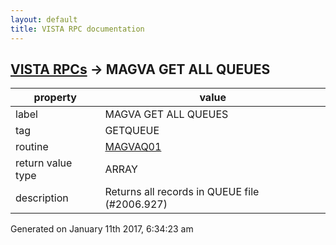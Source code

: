 ```yaml
---
layout: default
title: VISTA RPC documentation
---
```




## [VISTA RPCs](TableOfContent.md) &#8594; MAGVA GET ALL QUEUES 

 property | value 
--- | --- 
 label | MAGVA GET ALL QUEUES
 tag | GETQUEUE
 routine | [MAGVAQ01](http://code.osehra.org/dox/Routine_MAGVAQ01_source.html)
 return value type | ARRAY
 description | Returns all records in QUEUE file (#2006.927)




Generated on January 11th 2017, 6:34:23 am
